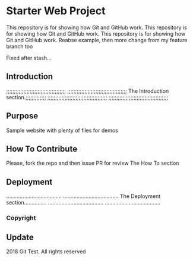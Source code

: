 # Starter Web Project

This repository is for showing how Git and GitHub work.
This repository is for showing how Git and GitHub work.
This repository is for showing how Git and GitHub work. Reabse example, then more change from my feature branch too

Fixed after stash...

## Introduction

;;;;;;;;;;;;;;;;;;;;;;;;;;;;;;;;;;;;;;
;;;;;;;;;;;;;;;;;;;;;;;;;;;;;;;;;;;;;;
The Introduction section.;;;;;;;;;;;;;
;;;;;;;;;;;;;;;;;;;;;;;;;;;;;;;;;;;;;;
;;;;;;;;;;;;;;;;;;;;;;;;;;;;;;;;;;;;;;

## Purpose

Sample website with plenty of files for demos

## How To Contribute

Please, fork the repo and then issue PR for review
The How To section

## Deployment

.....................................
.....................................
The Deployment section...............
.....................................
.....................................

### Copyright

## Update 
2018 Git Test. All rights reserved
